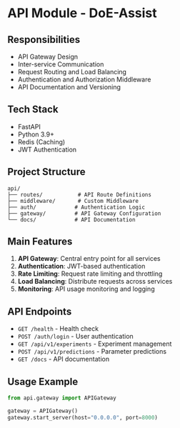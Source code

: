 # API Module - DoE-Assist

## Responsibilities
- API Gateway Design
- Inter-service Communication
- Request Routing and Load Balancing
- Authentication and Authorization Middleware
- API Documentation and Versioning

## Tech Stack
- FastAPI
- Python 3.9+
- Redis (Caching)
- JWT Authentication

## Project Structure
```
api/
├── routes/           # API Route Definitions
├── middleware/       # Custom Middleware
├── auth/            # Authentication Logic
├── gateway/         # API Gateway Configuration
└── docs/            # API Documentation
```

## Main Features
1. **API Gateway**: Central entry point for all services
2. **Authentication**: JWT-based authentication
3. **Rate Limiting**: Request rate limiting and throttling
4. **Load Balancing**: Distribute requests across services
5. **Monitoring**: API usage monitoring and logging

## API Endpoints
- `GET /health` - Health check
- `POST /auth/login` - User authentication
- `GET /api/v1/experiments` - Experiment management
- `POST /api/v1/predictions` - Parameter predictions
- `GET /docs` - API documentation

## Usage Example
```python
from api.gateway import APIGateway

gateway = APIGateway()
gateway.start_server(host="0.0.0.0", port=8000)
```
